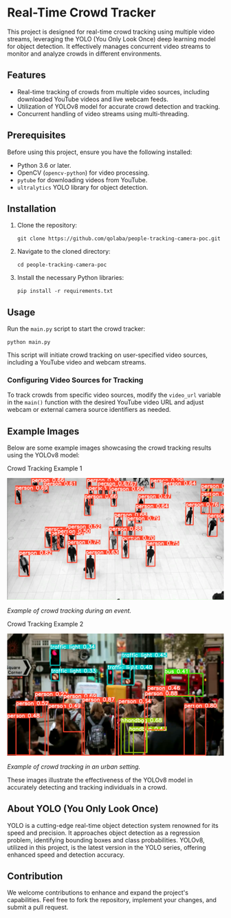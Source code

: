 # Real-Time Crowd Tracker

This project is designed for real-time crowd tracking using multiple video streams, leveraging the YOLO (You Only Look Once) deep learning model for object detection. It effectively manages concurrent video streams to monitor and analyze crowds in different environments.

## Features
- Real-time tracking of crowds from multiple video sources, including downloaded YouTube videos and live webcam feeds.
- Utilization of YOLOv8 model for accurate crowd detection and tracking.
- Concurrent handling of video streams using multi-threading.

## Prerequisites
Before using this project, ensure you have the following installed:
- Python 3.6 or later.
- OpenCV (`opencv-python`) for video processing.
- `pytube` for downloading videos from YouTube.
- `ultralytics` YOLO library for object detection.

## Installation

1. Clone the repository:
   ```
   git clone https://github.com/qolaba/people-tracking-camera-poc.git
   ```
2. Navigate to the cloned directory:
   ```
   cd people-tracking-camera-poc
   ```
3. Install the necessary Python libraries:
   ```
   pip install -r requirements.txt
   ```

## Usage

Run the `main.py` script to start the crowd tracker:
```
python main.py
```

This script will initiate crowd tracking on user-specified video sources, including a YouTube video and webcam streams.

### Configuring Video Sources for Tracking

To track crowds from specific video sources, modify the `video_url` variable in the `main()` function with the desired YouTube video URL and adjust webcam or external camera source identifiers as needed.

## Example Images

Below are some example images showcasing the crowd tracking results using the YOLOv8 model:

Crowd Tracking Example 1

![Alt text](image.png)

*Example of crowd tracking during an event.*

Crowd Tracking Example 2

![Alt text](image-1.png)

*Example of crowd tracking in an urban setting.*

These images illustrate the effectiveness of the YOLOv8 model in accurately detecting and tracking individuals in a crowd.

## About YOLO (You Only Look Once)

YOLO is a cutting-edge real-time object detection system renowned for its speed and precision. It approaches object detection as a regression problem, identifying bounding boxes and class probabilities. YOLOv8, utilized in this project, is the latest version in the YOLO series, offering enhanced speed and detection accuracy.

## Contribution

We welcome contributions to enhance and expand the project's capabilities. Feel free to fork the repository, implement your changes, and submit a pull request.

